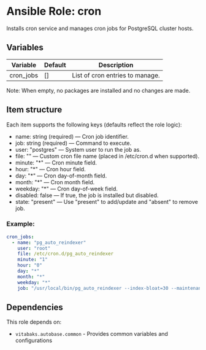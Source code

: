 # Ansible Role: cron

Installs cron service and manages cron jobs for PostgreSQL cluster hosts.

## Variables

| Variable | Default | Description |
|----------|---------|-------------|
| cron_jobs | [] | List of cron entries to manage. |

Note: When empty, no packages are installed and no changes are made.

## Item structure

Each item supports the following keys (defaults reflect the role logic):

- name: string (required) — Cron job identifier.
- job: string (required) — Command to execute.
- user: "postgres" — System user to run the job as.
- file: "" — Custom cron file name (placed in /etc/cron.d when supported).
- minute: "*" — Cron minute field.
- hour: "*" — Cron hour field.
- day: "*" — Cron day-of-month field.
- month: "*" — Cron month field.
- weekday: "*" — Cron day-of-week field.
- disabled: false — If true, the job is installed but disabled.
- state: "present" — Use "present" to add/update and "absent" to remove job.

### Example:

```yaml
cron_jobs:
  - name: "pg_auto_reindexer"
    user: "root"
    file: /etc/cron.d/pg_auto_reindexer
    minute: "1"
    hour: "0"
    day: "*"
    month: "*"
    weekday: "*"
    job: "/usr/local/bin/pg_auto_reindexer --index-bloat=30 --maintenance-start=0000 --maintenance-stop=0600"
```

## Dependencies

This role depends on:
- `vitabaks.autobase.common` - Provides common variables and configurations
